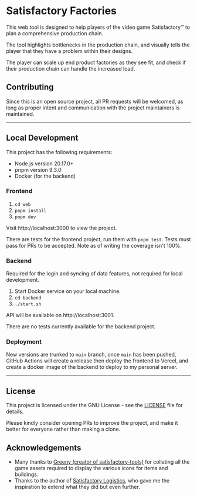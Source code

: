 # Satisfactory Factories
This web tool is designed to help players of the video game Satisfactory&trade; to plan a comprehensive production chain.

The tool highlights bottlenecks in the production chain, and visually tells the player that they have a problem within their designs.

The player can scale up end product factories as they see fit, and check if their production chain can handle the increased load.

## Contributing
Since this is an open source project, all PR requests will be welcomed, as long as proper intent and communication with the project maintainers is maintained.

___
## Local Development
This project has the following requirements:
- Node.js version 20.17.0+
- pnpm version 9.3.0
- Docker (for the backend)

### Frontend
1. `cd web`
2. `pnpm install`
3. `pnpm dev`

Visit http://localhost:3000 to view the project.

There are tests for the frontend project, run them with `pnpm test`. Tests must pass for PRs to be accepted. Note as of writing the coverage isn't 100%.

### Backend
Required for the login and syncing of data features, not required for local development.
1. Start Docker service on your local machine.
2. `cd backend`
3. `./start.sh`

API will be available on http://localhost:3001.

There are no tests currently available for the backend project.

### Deployment
New versions are trunked to `main` branch, once `main` has been pushed, GitHub Actions will create a release then deploy the frontend to Vercel, and create a docker image of the backend to deploy to my personal server.
___

## License
This project is licensed under the GNU License - see the [LICENSE](LICENSE) file for details.

Please kindly consider opening PRs to improve the project, and make it better for everyone rather than making a clone.

## Acknowledgements
- Many thanks to [Greeny (creator of satisfactory-tools)](https://github.com/greeny/SatisfactoryTools) for collating all the game assets required to display the various icons for items and buildings.
- Thanks to the author of [Satisfactory Logistics](https://satisfactory-logistics.xyz), who gave me the inspiration to extend what they did but even further.
